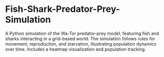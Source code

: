 # Fish-Shark-Predator-Prey-Simulation
A Python simulation of the Wa-Tor predator-prey model, featuring fish and sharks interacting in a grid-based world. The simulation follows rules for movement, reproduction, and starvation, illustrating population dynamics over time. Includes a heatmap visualization and population tracking.
